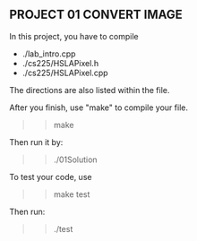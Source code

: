 ## PROJECT 01 CONVERT IMAGE

In this project, you have to compile 
- ./lab_intro.cpp
- ./cs225/HSLAPixel.h
- ./cs225/HSLAPixel.cpp

The directions are also listed within the file.

After you finish, use "make" to compile your file.
>> make

Then run it by:
>> ./01Solution

To test your code, use
>> make test

Then run:
>> ./test
